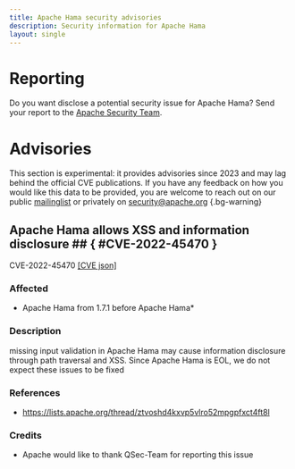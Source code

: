 ```yaml
---
title: Apache Hama security advisories
description: Security information for Apache Hama
layout: single
---
```


# Reporting

Do you want disclose a potential security issue for Apache Hama? Send your report to the [Apache Security Team](mailto:security@apache.org).

# Advisories

This section is experimental: it provides advisories since 2023 and may lag behind the official CVE publications. If you have any feedback on how you would like this data to be provided, you are welcome to reach out on our public [mailinglist](/mailinglist) or privately on [security@apache.org](mailto:security@apache.org)
{.bg-warning}

## Apache Hama allows XSS and information disclosure ## { #CVE-2022-45470 }

CVE-2022-45470 [\[CVE json\]](./CVE-2022-45470.cve.json)

### Affected

* Apache Hama from 1.7.1 before Apache Hama*


### Description

missing input validation in Apache Hama may cause information disclosure through path traversal and XSS. Since Apache Hama is EOL, we do not expect these issues to be fixed

### References
* https://lists.apache.org/thread/ztvoshd4kxvp5vlro52mpgpfxct4ft8l


### Credits
* Apache would like to thank QSec-Team for reporting this issue

